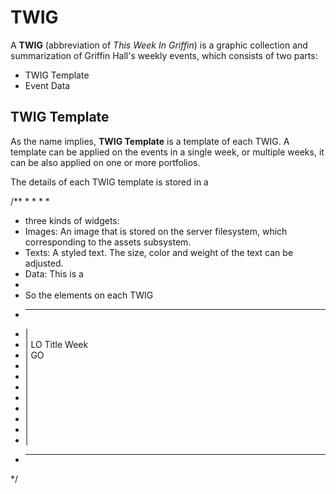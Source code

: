 # TWIG

A **TWIG** (abbreviation of *This Week In Griffin*) is a graphic collection and summarization of Griffin Hall's weekly events, which consists of two parts:

- TWIG Template
- Event Data

## TWIG Template

As the name implies, **TWIG Template** is a template of each TWIG. A template can be applied on the events in a single week, or multiple weeks, it can be also applied on one or more portfolios.

The details of each TWIG template is stored in a  

/**
 * 
 * 
 * 
 * 
 *  three kinds of widgets:
 * Images: An image that is stored on the server filesystem, which corresponding to the assets subsystem.
 * Texts: A styled text. The size, color and weight of the text can be adjusted.
 * Data: This is a
 * 
 * So the elements on each TWIG 
 * ---------------------------------------------
 * |   
 * |    LO      Title              Week    
 * |    GO
 * |
 * |
 * |
 * |
 * |
 * |
 * |
 * |
 * -------------------------------------------- 
*/
